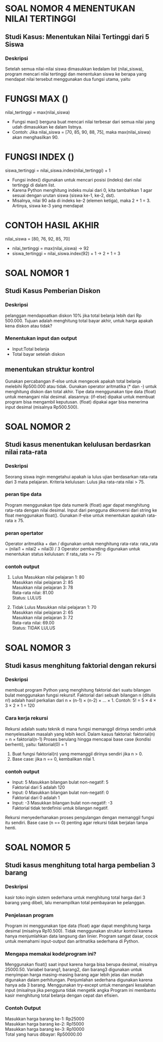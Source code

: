# SOAL NOMOR 4 MENENTUKAN NILAI TERTINGGI
## Studi Kasus: Menentukan Nilai Tertinggi dari 5 Siswa
### Deskripsi
Setelah semua nilai-nilai siswa dimasukkan kedalam list (nilai_siswa), 
program mencari nilai tertinggi dan menentukan siswa ke berapa yang 
mendapat nilai tersebut menggunakan dua fungsi utama, yaitu 
# FUNGSI MAX ()
nilai_tertinggi = max(nilai_siswa)
- Fungsi max() berguna buat mencari nilai 
terbesar dari semua nilai yang udah dimasukkan ke dalam listnya.
- Contoh: Jika nilai_siswa = [70, 85, 90, 88, 75],
maka max(nilai_siswa) akan menghasilkan 90.
# FUNGSI INDEX ()
siswa_tertinggi = nilai_siswa.index(nilai_tertinggi) + 1
- Fungsi index() digunakan untuk mencari 
posisi (indeks) dari nilai tertinggi di dalam list.
- Karena Python menghitung indeks mulai dari 0,
kita tambahkan 1 agar sesuai dengan urutan siswa (siswa ke-1, ke-2, dst).
- Misalnya, nilai 90 ada di indeks ke-2 
(elemen ketiga), maka 2 + 1 = 3. Artinya, siswa ke-3 yang mendapat
# CONTOH HASIL AKHIR
nilai_siswa = [80, 76, 92, 85, 70]
-  nilai_tertinggi = max(nilai_siswa) → 92
- siswa_tertinggi = nilai_siswa.index(92) + 1 → 2 + 1 = 3

# SOAL NOMOR 1
## Studi Kasus Pemberian Diskon
### Deskripsi
pelanggan mendapoatkan diskon 10% jika total belanja lebih dari Rp 500.000.
Tujuan adalah menghitung total bayar akhir, untuk harga apakah kena diskon atau tidak?

### Menentukan input dan output
- Input:Total belanja
- Total bayar setelah diskon

## menentukan struktur kontrol 
Gunakan percabangan if-else untuk mengecek apakah total belanja melebihi Rp500.000 atau tidak.
Gunakan operator aritmatika (* dan -) untuk menghitung diskon dan total akhir.
Tipe data menggunakan tipe data (float) untuk menangani nilai desimal.
alasannya:
(if-else) dipakai untuk membuat program bisa mengambil keputusan.
(float) dipakai agar bisa menerima input desimal (misalnya Rp500.500).

# SOAL NOMOR 2
## Studi kasus menentukan kelulusan berdasrkan nilai rata-rata
### Deskripsi
Seorang siswa ingin mengetahui apakah ia lulus ujian berdasarkan rata-rata dari 3 mata pelajaran.
Kriteria kelulusan:
Lulus jika rata-rata nilai > 75.

### peran tipe data 
Program menggunakan tipe data numerik (float) agar dapat menghitung rata-rata dengan nilai desimal.
Input dari pengguna dikonversi dari string ke float menggunakan float().
Gunakan if-else untuk menentukan apakah rata-rata ≥ 75.

### peran opertator
Operator aritmatika + dan / digunakan untuk menghitung rata-rata:
rata_rata = (nilai1 + nilai2 + nilai3) / 3
Operator pembanding digunakan untuk menentukan status kelulusan:
if rata_rata >= 75:

### contoh output
1. Lulus
Masukkan nilai pelajaran 1: 80  
Masukkan nilai pelajaran 2: 85  
Masukkan nilai pelajaran 3: 78  
Rata-rata nilai: 81.00  
Status: LULUS

2. Tidak Lulus
Masukkan nilai pelajaran 1: 70  
Masukkan nilai pelajaran 2: 65  
Masukkan nilai pelajaran 3: 72  
Rata-rata nilai: 69.00  
Status: TIDAK LULUS

# SOAL NOMOR 3
## Studi kasus menghitung faktorial dengan rekursi
### Deskripsi
membuat program Python yang menghitung faktorial dari suatu bilangan bulat 
menggunakan fungsi rekursif.
Faktorial dari sebuah bilangan n (ditulis n!)
adalah hasil perkalian dari n × (n-1) × (n-2) × ... × 1.
Contoh: 5! = 5 × 4 × 3 × 2 × 1 = 120

### Cara kerja rekursi 
Rekursi adalah suatu teknik di mana fungsi memanggil dirinya sendiri untuk menyelesaikan masalah yang lebih kecil.
Dalam kasus faktorial:
faktorial(n) = n × faktorial(n-1)
Proses berulang hingga mencapai base case (kondisi berhenti), yaitu:
faktorial(0) = 1
1. Buat fungsi faktorial(n) yang memanggil dirinya sendiri jika n > 0.
2. Base case: jika n == 0, kembalikan nilai 1.
### contoh output
- Input: 5
Masukkan bilangan bulat non-negatif: 5  
Faktorial dari 5 adalah 120
- Input: 0
Masukkan bilangan bulat non-negatif: 0  
Faktorial dari 0 adalah 1
- Input: -3
Masukkan bilangan bulat non-negatif: -3  
Faktorial tidak terdefinisi untuk bilangan negatif.

Rekursi menyederhanakan proses pengulangan dengan memanggil fungsi itu sendiri.
Base case (n == 0) penting agar rekursi tidak berjalan tanpa henti.

# SOAL NOMOR 5 
## Studi kasus menghitung total harga pembelian 3 barang
### Deskripsi
kasir toko ingin sistem sederhana untuk menghitung total harga dari 3 barang yang dibeli, lalu menampilkan total pembayaran ke pelanggan.
### Penjelasan program 
Program ini menggunakan tipe data (float) agar dapat menghitung harga desimal (misalnya Rp10.500).
Tidak menggunakan struktur kontrol karena hanya menjumlahkan data langsung dan linier.
Program sangat dasar, cocok untuk memahami input-output dan aritmatika sederhana di Python.

### Mengapa memakai kode\program ini?
Menggunakan float() saat input karena harga bisa berupa desimal, misalnya 25000.50.
Variabel barang1, barang2, dan barang3 digunakan untuk menyimpan harga masing-masing barang agar lebih jelas dan mudah digunakan dalam perhitungan.
Penjumlahan sederhana digunakan karena hanya ada 3 barang.
Menggunakan try-except untuk menangani kesalahan input (misalnya jika pengguna tidak mengetik angka
Program ini membantu kasir menghitung total belanja dengan cepat dan efisien.

### Contoh Output
Masukkan harga barang ke-1: Rp25000  
Masukkan harga barang ke-2: Rp15000  
Masukkan harga barang ke-3: Rp10000  
Total yang harus dibayar: Rp50000.00
